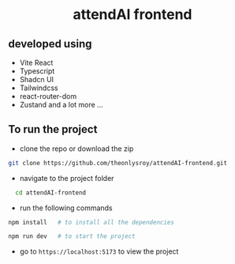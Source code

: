 <h1 align="center">attendAI frontend</h1>

## developed using

- Vite React
- Typescript
- Shadcn UI
- Tailwindcss
- react-router-dom
- Zustand
  and a lot more ...

## To run the project

- clone the repo or download the zip

```bash
git clone https://github.com/theonlysroy/attendAI-frontend.git
```

- navigate to the project folder

```bash
  cd attendAI-frontend
```

- run the following commands

```bash
npm install   # to install all the dependencies

npm run dev   # to start the project
```

- go to `https://localhost:5173` to view the project

